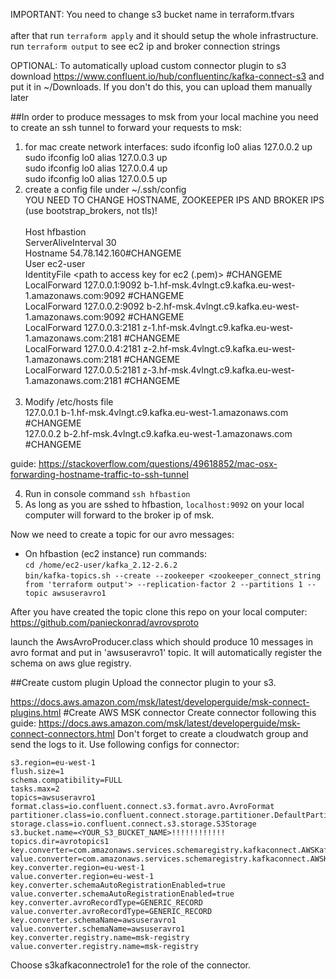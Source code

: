 IMPORTANT: You need to change s3 bucket name in terraform.tfvars <br/> <br/>
after that run ```terraform apply``` and it should setup the whole infrastructure. 
run ```terraform output``` to see ec2 ip and broker connection strings

OPTIONAL: To automatically upload custom connector plugin to s3 download
https://www.confluent.io/hub/confluentinc/kafka-connect-s3 and put it in
~/Downloads. If you don't do this, you can upload them manually later<br/>

##In order to produce messages to msk from your local machine you need to create an ssh tunnel to forward your requests to
msk:

1. for mac create network interfaces:
   sudo ifconfig lo0 alias 127.0.0.2 up <br />
   sudo ifconfig lo0 alias 127.0.0.3 up <br />
   sudo ifconfig lo0 alias 127.0.0.4 up <br />
   sudo ifconfig lo0 alias 127.0.0.5 up <br />
2. create a config file under ~/.ssh/config <br/>
   YOU NEED TO CHANGE HOSTNAME, ZOOKEEPER IPS AND BROKER IPS (use bootstrap_brokers, not tls)! <br/> <br/>
   Host hfbastion <br />
   ServerAliveInterval 30<br />
   Hostname 54.78.142.160#CHANGEME<br />
   User ec2-user<br />
   IdentityFile <path to access key for ec2 (.pem)> #CHANGEME<br />
   LocalForward 127.0.0.1:9092 b-1.hf-msk.4vlngt.c9.kafka.eu-west-1.amazonaws.com:9092 #CHANGEME<br />
   LocalForward 127.0.0.2:9092 b-2.hf-msk.4vlngt.c9.kafka.eu-west-1.amazonaws.com:9092 #CHANGEME<br />
   LocalForward 127.0.0.3:2181 z-1.hf-msk.4vlngt.c9.kafka.eu-west-1.amazonaws.com:2181 #CHANGEME<br />
   LocalForward 127.0.0.4:2181 z-2.hf-msk.4vlngt.c9.kafka.eu-west-1.amazonaws.com:2181 #CHANGEME<br />
   LocalForward 127.0.0.5:2181 z-3.hf-msk.4vlngt.c9.kafka.eu-west-1.amazonaws.com:2181 #CHANGEME<br /> <br />
3. Modify /etc/hosts file <br />
   127.0.0.1 b-1.hf-msk.4vlngt.c9.kafka.eu-west-1.amazonaws.com #CHANGEME <br />
   127.0.0.2 b-2.hf-msk.4vlngt.c9.kafka.eu-west-1.amazonaws.com #CHANGEME<br />

 guide: https://stackoverflow.com/questions/49618852/mac-osx-forwarding-hostname-traffic-to-ssh-tunnel

4. Run in console command ```ssh hfbastion```
5. As long as you are sshed to hfbastion, ```localhost:9092``` on your local computer will forward to the broker ip of msk.

Now we need to create a topic for our avro messages:
- On hfbastion (ec2 instance) run commands: <br/>
``` cd /home/ec2-user/kafka_2.12-2.6.2 ``` <br/>
```bin/kafka-topics.sh --create --zookeeper <zookeeper_connect_string from 'terraform output'> --replication-factor 2 --partitions 1 --topic awsuseravro1```

After you have created the topic clone this repo on your local computer:
https://github.com/panieckonrad/avrovsproto <br/>

launch the AwsAvroProducer.class which should produce 10 messages in avro format and put in 'awsuseravro1' topic. It will automatically register the schema on aws glue registry.


##Create custom plugin
Upload the connector plugin to your s3.

https://docs.aws.amazon.com/msk/latest/developerguide/msk-connect-plugins.html
#Create AWS MSK connector
Create connector following this guide: https://docs.aws.amazon.com/msk/latest/developerguide/msk-connect-connectors.html
Don't forget to create a cloudwatch group and send the logs to it.
Use following configs for connector: <br/>
```connector.class=io.confluent.connect.s3.S3SinkConnector
s3.region=eu-west-1
flush.size=1
schema.compatibility=FULL
tasks.max=2
topics=awsuseravro1
format.class=io.confluent.connect.s3.format.avro.AvroFormat
partitioner.class=io.confluent.connect.storage.partitioner.DefaultPartitioner
storage.class=io.confluent.connect.s3.storage.S3Storage
s3.bucket.name=<YOUR_S3_BUCKET_NAME>!!!!!!!!!!!!
topics.dir=avrotopics1
key.converter=com.amazonaws.services.schemaregistry.kafkaconnect.AWSKafkaAvroConverter
value.converter=com.amazonaws.services.schemaregistry.kafkaconnect.AWSKafkaAvroConverter
key.converter.region=eu-west-1
value.converter.region=eu-west-1
key.converter.schemaAutoRegistrationEnabled=true
value.converter.schemaAutoRegistrationEnabled=true
key.converter.avroRecordType=GENERIC_RECORD
value.converter.avroRecordType=GENERIC_RECORD
key.converter.schemaName=awsuseravro1
value.converter.schemaName=awsuseravro1
key.converter.registry.name=msk-registry
value.converter.registry.name=msk-registry
```
Choose s3kafkaconnectrole1 for the role of the connector.